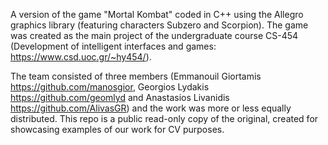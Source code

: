 A version of the game "Mortal Kombat" coded in C++ using the Allegro graphics library (featuring characters Subzero and Scorpion). The game was created as the main project of the undergraduate course CS-454 (Development of intelligent interfaces and games: https://www.csd.uoc.gr/~hy454/).

The team consisted of three members (Emmanouil Giortamis https://github.com/manosgior, Georgios Lydakis https://github.com/geomlyd and Anastasios Livanidis https://github.com/AlivasGR) and the work was more or less equally distributed. This repo is a public read-only copy of the original, created for showcasing examples of our work for CV purposes.